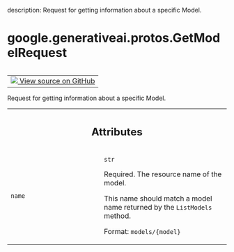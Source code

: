 description: Request for getting information about a specific Model.

<div itemscope itemtype="http://developers.google.com/ReferenceObject">
<meta itemprop="name" content="google.generativeai.protos.GetModelRequest" />
<meta itemprop="path" content="Stable" />
</div>

# google.generativeai.protos.GetModelRequest

<!-- Insert buttons and diff -->

<table class="tfo-notebook-buttons tfo-api nocontent" align="left">
<td>
  <a target="_blank" href="https://github.com/googleapis/google-cloud-python/tree/main/packages/google-ai-generativelanguage/google/ai/generativelanguage_v1beta/types/model_service.py#L43-L59">
    <img src="https://www.tensorflow.org/images/GitHub-Mark-32px.png" />
    View source on GitHub
  </a>
</td>
</table>



Request for getting information about a specific Model.

<!-- Placeholder for "Used in" -->




<!-- Tabular view -->
 <table class="responsive fixed orange">
<colgroup><col width="214px"><col></colgroup>
<tr><th colspan="2"><h2 class="add-link">Attributes</h2></th></tr>

<tr>
<td>

`name`<a id="name"></a>

</td>
<td>

`str`

Required. The resource name of the model.

This name should match a model name returned by the
``ListModels`` method.

Format: ``models/{model}``

</td>
</tr>
</table>



